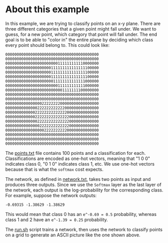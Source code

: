 # About this example

In this example, we are trying to classify points on an x-y plane. There are three different categories that a given point might fall under. We want to guess, for a new point, which category that point will fall under. The end goal is to be able to "color in" the entire plane by deciding which class every point should belong to. This could look like:

```
00000000000000000000000000000000000000000
00000000000000000000000000000000000000000
00000000000000000000000111111111110000000
00000000000000000000111111111111111100000
00000000000000000000111111111111111100000
00000000000000000000111111111111111100000
00000000000000000000011111111111111000000
00000000000000000000000111111111111000000
00000000000000000000000001111111100000000
00000000000000000000000000000000000000000
00000000000000000000000000000000000000000
00000000000000002222222200000000000000000
00000000000000222222222222000000000000000
00000000000002222222222222200000000000000
00000000000002222222222222220000000000000
00000000000000222222222222220000000000000
00000000000000022222222222220000000000000
00000000000000000222222222200000000000000
00000000000000000000000000000000000000000
00000000000000000000000000000000000000000
00000000000000000000000000000000000000000
```

The [points.txt](points.txt) file contains 100 points and a classification for each. Classifications are encoded as one-hot vectors, meaning that "1 0 0" indicates class 0, "0 1 0" indicates class 1, etc. We use one-hot vectors because that is what the `softmax` cost expects.

The network, as defined in [network.txt](network.txt), takes two points as input and produces three outputs. Since we use the `Softmax` layer as the last layer of the network, each output is the log-probability for the corresponding class. For example, suppose the network outputs:

    -0.69315 -1.38629 -1.38629

This would mean that class 0 has an `e^-0.69 = 0.5` probability, whereas class 1 and 2 have an `e^-1.39 = 0.25` probability.

The [run.sh](run.sh) script trains a network, then uses the network to classify points on a grid to generate an ASCII picture like the one shown above.
